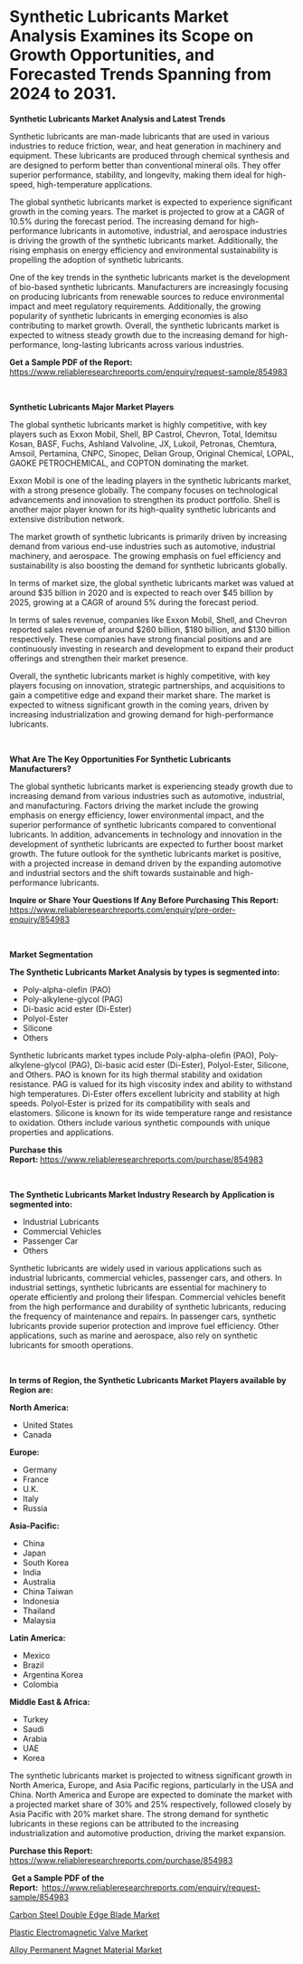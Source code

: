 <p><h1>Synthetic Lubricants Market Analysis Examines its Scope on Growth Opportunities, and Forecasted Trends Spanning from 2024 to 2031.</h1></p><p><strong>Synthetic Lubricants Market Analysis and Latest Trends</strong></p>
<p><p>Synthetic lubricants are man-made lubricants that are used in various industries to reduce friction, wear, and heat generation in machinery and equipment. These lubricants are produced through chemical synthesis and are designed to perform better than conventional mineral oils. They offer superior performance, stability, and longevity, making them ideal for high-speed, high-temperature applications.</p><p>The global synthetic lubricants market is expected to experience significant growth in the coming years. The market is projected to grow at a CAGR of 10.5% during the forecast period. The increasing demand for high-performance lubricants in automotive, industrial, and aerospace industries is driving the growth of the synthetic lubricants market. Additionally, the rising emphasis on energy efficiency and environmental sustainability is propelling the adoption of synthetic lubricants.</p><p>One of the key trends in the synthetic lubricants market is the development of bio-based synthetic lubricants. Manufacturers are increasingly focusing on producing lubricants from renewable sources to reduce environmental impact and meet regulatory requirements. Additionally, the growing popularity of synthetic lubricants in emerging economies is also contributing to market growth. Overall, the synthetic lubricants market is expected to witness steady growth due to the increasing demand for high-performance, long-lasting lubricants across various industries.</p></p>
<p><strong>Get a Sample PDF of the Report:&nbsp;</strong> <a href="https://www.reliableresearchreports.com/enquiry/request-sample/854983">https://www.reliableresearchreports.com/enquiry/request-sample/854983</a></p>
<p>&nbsp;</p>
<p><strong>Synthetic Lubricants Major Market Players</strong></p>
<p><p>The global synthetic lubricants market is highly competitive, with key players such as Exxon Mobil, Shell, BP Castrol, Chevron, Total, Idemitsu Kosan, BASF, Fuchs, Ashland Valvoline, JX, Lukoil, Petronas, Chemtura, Amsoil, Pertamina, CNPC, Sinopec, Delian Group, Original Chemical, LOPAL, GAOKE PETROCHEMICAL, and COPTON dominating the market.</p><p>Exxon Mobil is one of the leading players in the synthetic lubricants market, with a strong presence globally. The company focuses on technological advancements and innovation to strengthen its product portfolio. Shell is another major player known for its high-quality synthetic lubricants and extensive distribution network.</p><p>The market growth of synthetic lubricants is primarily driven by increasing demand from various end-use industries such as automotive, industrial machinery, and aerospace. The growing emphasis on fuel efficiency and sustainability is also boosting the demand for synthetic lubricants globally.</p><p>In terms of market size, the global synthetic lubricants market was valued at around $35 billion in 2020 and is expected to reach over $45 billion by 2025, growing at a CAGR of around 5% during the forecast period.</p><p>In terms of sales revenue, companies like Exxon Mobil, Shell, and Chevron reported sales revenue of around $260 billion, $180 billion, and $130 billion respectively. These companies have strong financial positions and are continuously investing in research and development to expand their product offerings and strengthen their market presence.</p><p>Overall, the synthetic lubricants market is highly competitive, with key players focusing on innovation, strategic partnerships, and acquisitions to gain a competitive edge and expand their market share. The market is expected to witness significant growth in the coming years, driven by increasing industrialization and growing demand for high-performance lubricants.</p></p>
<p>&nbsp;</p>
<p><strong>What Are The Key Opportunities For Synthetic Lubricants Manufacturers?</strong></p>
<p><p>The global synthetic lubricants market is experiencing steady growth due to increasing demand from various industries such as automotive, industrial, and manufacturing. Factors driving the market include the growing emphasis on energy efficiency, lower environmental impact, and the superior performance of synthetic lubricants compared to conventional lubricants. In addition, advancements in technology and innovation in the development of synthetic lubricants are expected to further boost market growth. The future outlook for the synthetic lubricants market is positive, with a projected increase in demand driven by the expanding automotive and industrial sectors and the shift towards sustainable and high-performance lubricants.</p></p>
<p><strong>Inquire or Share Your Questions If Any Before Purchasing This Report:</strong> <a href="https://www.reliableresearchreports.com/enquiry/pre-order-enquiry/854983">https://www.reliableresearchreports.com/enquiry/pre-order-enquiry/854983</a></p>
<p>&nbsp;</p>
<p><strong>Market Segmentation</strong></p>
<p><strong>The Synthetic Lubricants Market Analysis by types is segmented into:</strong></p>
<p><ul><li>Poly-alpha-olefin (PAO)</li><li>Poly-alkylene-glycol (PAG)</li><li>Di-basic acid ester (Di-Ester)</li><li>Polyol-Ester</li><li>Silicone</li><li>Others</li></ul></p>
<p><p>Synthetic lubricants market types include Poly-alpha-olefin (PAO), Poly-alkylene-glycol (PAG), Di-basic acid ester (Di-Ester), Polyol-Ester, Silicone, and Others. PAO is known for its high thermal stability and oxidation resistance. PAG is valued for its high viscosity index and ability to withstand high temperatures. Di-Ester offers excellent lubricity and stability at high speeds. Polyol-Ester is prized for its compatibility with seals and elastomers. Silicone is known for its wide temperature range and resistance to oxidation. Others include various synthetic compounds with unique properties and applications.</p></p>
<p><strong>Purchase this Report:&nbsp;</strong><a href="https://www.reliableresearchreports.com/purchase/854983">https://www.reliableresearchreports.com/purchase/854983</a></p>
<p>&nbsp;</p>
<p><strong>The Synthetic Lubricants Market Industry Research by Application is segmented into:</strong></p>
<p><ul><li>Industrial Lubricants</li><li>Commercial Vehicles</li><li>Passenger Car</li><li>Others</li></ul></p>
<p><p>Synthetic lubricants are widely used in various applications such as industrial lubricants, commercial vehicles, passenger cars, and others. In industrial settings, synthetic lubricants are essential for machinery to operate efficiently and prolong their lifespan. Commercial vehicles benefit from the high performance and durability of synthetic lubricants, reducing the frequency of maintenance and repairs. In passenger cars, synthetic lubricants provide superior protection and improve fuel efficiency. Other applications, such as marine and aerospace, also rely on synthetic lubricants for smooth operations.</p></p>
<p>&nbsp;</p>
<p><strong>In terms of Region, the Synthetic Lubricants Market Players available by Region are:</strong></p>
<p>
    <p> <strong> North America: </strong>
        <ul>
            <li>United States</li>
            <li>Canada</li>
        </ul>
        </p> 
    <p> <strong> Europe: </strong>
        <ul>
            <li>Germany</li>
            <li>France</li>
            <li>U.K.</li>
            <li>Italy</li>
            <li>Russia</li>
        </ul>
        </p> 
    <p> <strong> Asia-Pacific: </strong>
        <ul>
            <li>China</li>
            <li>Japan</li>
            <li>South Korea</li>
            <li>India</li>
            <li>Australia</li>
            <li>China Taiwan</li>
            <li>Indonesia</li>
            <li>Thailand</li>
            <li>Malaysia</li>
        </ul>
        </p> 
    <p> <strong> Latin America: </strong>
        <ul>
            <li>Mexico</li>
            <li>Brazil</li>
            <li>Argentina Korea</li>
            <li>Colombia</li>
        </ul>
        </p> 
    <p> <strong> Middle East & Africa: </strong>
        <ul>
            <li>Turkey</li>
            <li>Saudi</li>
            <li>Arabia</li>
            <li>UAE</li>
            <li>Korea</li>
        </ul>
    </p>
    </p>
<p><p>The synthetic lubricants market is projected to witness significant growth in North America, Europe, and Asia Pacific regions, particularly in the USA and China. North America and Europe are expected to dominate the market with a projected market share of 30% and 25% respectively, followed closely by Asia Pacific with 20% market share. The strong demand for synthetic lubricants in these regions can be attributed to the increasing industrialization and automotive production, driving the market expansion.</p></p>
<p><strong>Purchase this Report: </strong><a href="https://www.reliableresearchreports.com/purchase/854983">https://www.reliableresearchreports.com/purchase/854983</a></p>
<p>&nbsp;<strong>Get a Sample PDF of the Report:&nbsp;&nbsp;</strong><a href="https://www.reliableresearchreports.com/enquiry/request-sample/854983">https://www.reliableresearchreports.com/enquiry/request-sample/854983</a></p>
<p><strong></strong></p>
<p><p><a href="https://view.publitas.com/reportprime-1/carbon-steel-double-edge-blade-market-size-growth-and-forecast-from-2023-2030/">Carbon Steel Double Edge Blade Market</a></p><p><a href="https://view.publitas.com/reportprime-1/plastic-electromagnetic-valve-market-provides-a-comprehensive-analysis-including-a-macro-overview-of-the-market-as-well-as-micro-details-such-as-market-size-and-competitive-landscape/">Plastic Electromagnetic Valve Market</a></p><p><a href="https://view.publitas.com/reportprime-1/alloy-permanent-magnet-material-market-analysis-examines-its-scope-on-growth-opportunities-and-forecasted-trends-spanning-from-2023-to-2030/">Alloy Permanent Magnet Material Market</a></p></p>